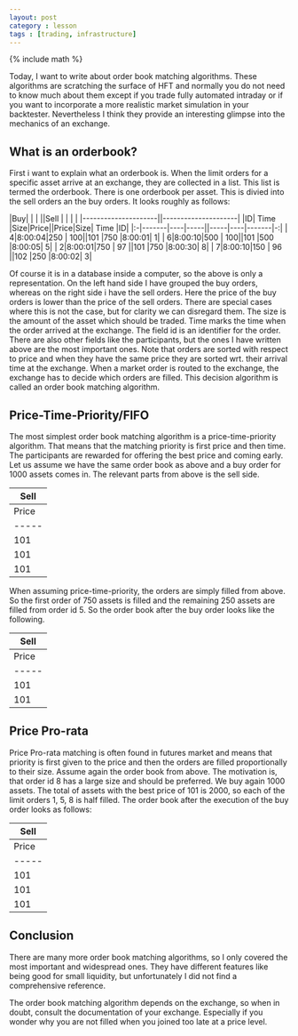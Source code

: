 ```yaml
---
layout: post
category : lesson
tags : [trading, infrastructure]
---
```

{% include math %}

Today, I want to write about order book matching algorithms. These
algorithms are scratching the surface of HFT and normally you do not
need to know much about them except if you trade fully automated
intraday or if you want to incorporate a more realistic market
simulation in your backtester. Nevertheless I think they provide an
interesting glimpse into the mechanics of an exchange.

## What is an orderbook?
First i want to explain what an orderbook is. When the limit orders
for a specific asset
arrive at an exchange, they are collected in a list. This list is
termed the orderbook. There is one orderbook per asset. This is divied
into the sell orders an the buy orders.
It looks roughly as follows:

|Buy|      |    |     ||Sell |    |       |  |
|---------------------||---------------------|
|ID| Time  |Size|Price||Price|Size| Time  |ID|
|:-|-------|----|-----||-----|----|-------|-:|
| 4|8:00:04|250 |  100||101  |750 |8:00:01| 1|
| 6|8:00:10|500 |  100||101  |500 |8:00:05| 5|
| 2|8:00:01|750 |  97 ||101  |750 |8:00:30| 8|
| 7|8:00:10|150 |  96 ||102  |250 |8:00:02| 3|

Of course it is in a database inside a computer, so the above is only
a representation.
On the left hand side I have grouped the buy orders, whereas on the
right side i have the sell orders. Here the price of the buy orders
is lower than the price of the sell orders. There are special cases
where this is not the case, but for clarity we can disregard them. The
size is the amount of the asset which should be traded. Time marks the
time when the order arrived at the exchange. The field id is an
identifier for the order. There are also other
fields like the participants, but the ones I
have written above are the most important ones. Note that orders are
sorted with respect to price and when they have the same price they are
sorted wrt. their arrival time at the exchange.
When a market order is routed to the exchange, the exchange has to
decide which orders are filled. This decision algorithm is called an
order book matching algorithm.

## Price-Time-Priority/FIFO
The most simplest order book matching algorithm is a
price-time-priority algorithm. That means that the matching priority
is first price and then time. The participants are rewarded for
offering the best price and coming early.
Let us assume we have the same order book as above and a buy order for
1000 assets comes in. The relevant parts from above is the sell side.

|Sell                 |
|---------------------|
|Price|Size| Time  |ID|
|-----|----|-------|-:|
|101  |750 |8:00:01| 1|
|101  |500 |8:00:05| 5|
|101  |750 |8:00:30| 8|

When assuming price-time-priority, the orders are simply filled from
above. So the first order of 750 assets is filled and the remaining
250 assets are filled from order id 5. So the order book after the buy
order looks like the following.

|Sell                 |
|---------------------|
|Price|Size| Time  |ID|
|-----|----|-------|-:|
|101  |250 |8:00:05| 5|
|101  |750 |8:00:30| 8|


## Price Pro-rata
Price Pro-rata matching is often found in futures market and means that
priority is first given to the price and then the orders are filled
proportionally to their size. Assume again the order book from above.
The motivation is, that order id 8 has a large size and should be
preferred. We buy again 1000 assets. The total of assets with the best price of 101 is 2000, so
each of the limit orders 1, 5, 8 is half filled. The order book after
the execution of the buy order looks as follows:

|Sell                 |
|---------------------|
|Price|Size| Time  |ID|
|-----|----|-------|-:|
|101  |375 |8:00:01| 1|
|101  |250 |8:00:05| 5|
|101  |375 |8:00:30| 8|


## Conclusion
There are many more order book matching algorithms, so I only covered
the most important and widespread ones. They have different features
like being good for small liquidity, but unfortunately I did not find
a comprehensive reference.

The order book matching algorithm depends on the exchange, so when in
doubt, consult the documentation of your exchange. Especially if you
wonder why you are not filled when you joined too late at a price
level.
